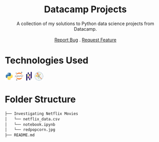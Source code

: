 <h1 align="center">Datacamp Projects</h1>
<p align="center">
A collection of my solutions to Python data science projects from Datacamp.<br><br>
<a href="https://github.com/algorithmicprogrammer/datacamp-projects/issues/new?labels=bug&template=bug-report---.md">Report Bug</a>
.
<a href="https://github.com/algorithmicprogrammer/datacamp-projects/issues/new?labels=enhancement&template=feature-request---.md">Request Feature</a>
</p>

# Technologies Used
<code><img height="27" src="https://raw.githubusercontent.com/devicons/devicon/master/icons/python/python-original.svg" alt="python"></code>
<code><img height="27" src="https://raw.githubusercontent.com/devicons/devicon/master/icons/jupyter/jupyter-original-wordmark.svg" alt="jupyter"></code>
<code><img height="27" src="https://raw.githubusercontent.com/devicons/devicon/master/icons/pandas/pandas-original.svg" alt="pandas"></code>
<code><img height="27" src="https://raw.githubusercontent.com/devicons/devicon/master/icons/matplotlib/matplotlib-original.svg" alt="matplotlib"></code>


# Folder Structure
```bash
├── Investigating Netflix Movies               
│   └── netflix_data.csv
│   └── notebook.ipynb
│   └── redpopcorn.jpg                
├── README.md     
```